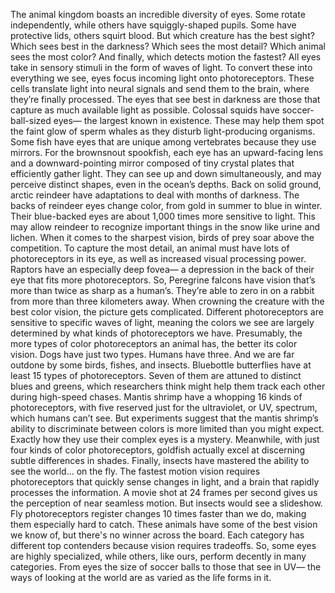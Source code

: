 The animal kingdom boasts  an incredible diversity of eyes. Some rotate independently, while others have squiggly-shaped pupils. Some have protective lids, others squirt blood. But which creature has the best sight? Which sees best in the darkness? Which sees the most detail? Which animal sees the most color? And finally,  which detects motion the fastest? All eyes take in sensory stimuli in the form of waves of light. To convert these into everything we see, eyes focus incoming light onto photoreceptors. These cells translate light  into neural signals and send them to the brain,  where they’re finally processed. The eyes that see best in darkness are those that capture as much available light as possible. Colossal squids have  soccer-ball-sized eyes— the largest known in existence. These may help them spot  the faint glow of sperm whales as they disturb light-producing organisms. Some fish have eyes that are unique among vertebrates because they use mirrors. For the brownsnout spookfish, each eye has an upward-facing lens  and a downward-pointing mirror composed of tiny crystal plates  that efficiently gather light. They can see up and down simultaneously, and may perceive distinct shapes,  even in the ocean’s depths. Back on solid ground,  arctic reindeer have adaptations to deal with months of darkness. The backs of reindeer eyes change color, from gold in summer to blue in winter. Their blue-backed eyes are about  1,000 times more sensitive to light. This may allow reindeer to recognize important things in the snow like urine and lichen. When it comes to the sharpest vision, birds of prey soar above the competition. To capture the most detail, an animal must have lots of photoreceptors in its eye, as well as increased  visual processing power. Raptors have an especially deep fovea— a depression in the back of their eye that fits more photoreceptors. So, Peregrine falcons have vision that’s more than twice as sharp as a human’s. They’re able to zero in on a rabbit  from more than three kilometers away. When crowning the creature  with the best color vision, the picture gets complicated. Different photoreceptors are sensitive to specific waves of light, meaning the colors we see  are largely determined by what kinds of photoreceptors we have. Presumably, the more types of color  photoreceptors an animal has, the better its color vision. Dogs have just two types. Humans have three. And we are far outdone by some birds, fishes, and insects. Bluebottle butterflies have at least 15 types of photoreceptors. Seven of them are attuned  to distinct blues and greens, which researchers think might help them track each other during high-speed chases. Mantis shrimp have a whopping 16 kinds of photoreceptors, with five reserved just for the  ultraviolet, or UV, spectrum, which humans can’t see. But experiments suggest  that the mantis shrimp’s ability to discriminate between colors  is more limited than you might expect. Exactly how they use their complex eyes is a mystery. Meanwhile, with just four kinds of color photoreceptors, goldfish actually excel at discerning subtle differences in shades. Finally, insects have mastered the ability to see the world... on the fly. The fastest motion vision  requires photoreceptors that quickly sense changes in light, and a brain that rapidly processes the information. A movie shot at 24 frames per second gives us the perception of near seamless motion. But insects would see a slideshow. Fly photoreceptors register changes  10 times faster than we do, making them especially hard to catch. These animals have some  of the best vision we know of, but there's no winner across the board. Each category has different top contenders because vision requires tradeoffs. So, some eyes are highly specialized, while others, like ours,  perform decently in many categories. From eyes the size of soccer balls  to those that see in UV— the ways of looking at the world  are as varied as the life forms in it. 